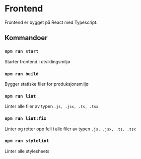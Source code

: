 # Frontend

Frontend er bygget på React med Typescript.

## Kommandoer

### `npm run start`

Starter frontend i utviklingsmiljø

### `npm run build`

Bygger statiske filer for produksjonsmiljø

### `npm run lint`

Linter alle filer av typen `.js, .jsx, .ts, .tsx`

### `npm run lint:fix`

Linter og retter opp feil i alle filer av typen `.js, .jsx, .ts, .tsx`

### `npm run stylelint`

Linter alle stylesheets
